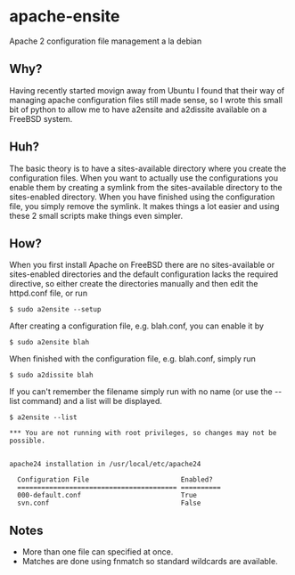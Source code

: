 # apache-ensite
Apache 2 configuration file management a la debian

## Why?
Having recently started movign away from Ubuntu I found that their way of managing apache configuration
files still made sense, so I wrote this small bit of python to allow me to have a2ensite and a2dissite
available on a FreeBSD system.

## Huh?
The basic theory is to have a sites-available directory where you create the configuration files. When you
want to actually use the configurations you enable them by creating a symlink from the sites-available
directory to the sites-enabled directory. When you have finished using the configuration file, you simply
remove the symlink. It makes things a lot easier and using these 2 small scripts make things even simpler.

## How?
When you first install Apache on FreeBSD there are no sites-available or sites-enabled directories and the default configuration lacks the required directive, so either create the directories manually and then edit the httpd.conf file, or run
```
$ sudo a2ensite --setup
```

After creating a configuration file, e.g. blah.conf, you can enable it by
```
$ sudo a2ensite blah
```
When finished with the configuration file, e.g. blah.conf, simply run
```
$ sudo a2dissite blah
```

If you can't remember the filename simply run with no name (or use the --list command) and a list will be displayed.
```
$ a2ensite --list

*** You are not running with root privileges, so changes may not be possible.


apache24 installation in /usr/local/etc/apache24

  Configuration File                       Enabled?
  ======================================== ==========
  000-default.conf                         True
  svn.conf                                 False
```

## Notes
- More than one file can specified at once.
- Matches are done using fnmatch so standard wildcards are available.

